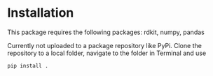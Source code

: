 # Installation

This package requires the following packages: rdkit, numpy, pandas

Currently not uploaded to a package repository like PyPi. Clone the repository to a local folder, navigate to the folder in Terminal and use 

```pip install .```